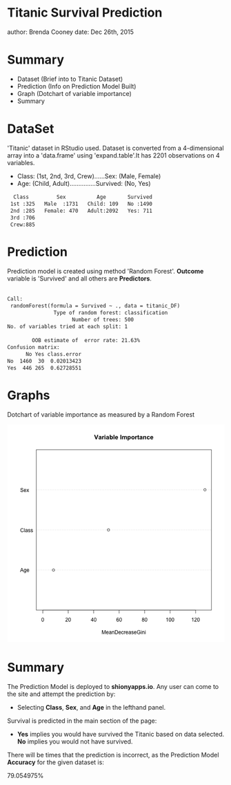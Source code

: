 Titanic Survival Prediction
========================================================
author: Brenda Cooney
date: Dec 26th, 2015

Summary
========================================================

- Dataset (Brief into to Titanic Dataset)
- Prediction (Info on Prediction Model Built)
- Graph (Dotchart of variable importance)
- Summary

DataSet
========================================================

'Titanic' dataset in RStudio used. Dataset is converted from a 4-dimensional array into a 'data.frame' using 'expand.table'.It has 2201 observations on 4 variables.

- Class: (1st, 2nd, 3rd, Crew)......Sex: (Male, Female)
- Age: (Child, Adult)...............Survived: (No, Yes)




```
  Class         Sex          Age       Survived  
 1st :325   Male  :1731   Child: 109   No :1490  
 2nd :285   Female: 470   Adult:2092   Yes: 711  
 3rd :706                                        
 Crew:885                                        
```

Prediction
========================================================
Prediction model is created using method 'Random Forest'. **Outcome** variable is 'Survived' and all others are **Predictors**.


```

Call:
 randomForest(formula = Survived ~ ., data = titanic_DF) 
               Type of random forest: classification
                     Number of trees: 500
No. of variables tried at each split: 1

        OOB estimate of  error rate: 21.63%
Confusion matrix:
      No Yes class.error
No  1460  30  0.02013423
Yes  446 265  0.62728551
```

Graphs
========================================================
Dotchart of variable importance as measured by a Random Forest

![plot of chunk unnamed-chunk-4](ProjectDocumentation-figure/unnamed-chunk-4-1.png) 

Summary
========================================================

The Prediction Model is deployed to **shionyapps.io**. Any user can come to the site and attempt the prediction by: 
- Selecting **Class**, **Sex**, and **Age** in the lefthand panel.

Survival is predicted in the main section of the page:
- **Yes** implies you would have survived the Titanic based on data selected. **No** implies you would not have survived. 

There will be times that the prediction is incorrect, as the Prediction Model **Accuracy** for the given dataset is:



79.054975%
